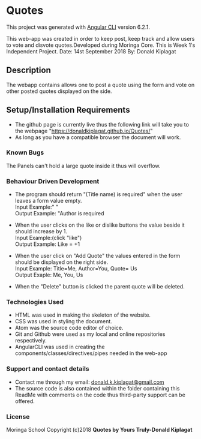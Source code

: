 # Quotes

This project was generated with [Angular CLI](https://github.com/angular/angular-cli) version 6.2.1.

This web-app was created in order to keep post, keep track and allow users to vote and disvote quotes.Developed during Moringa Core. This is Week 1's Independent Project.
Date: 14st September 2018
By: Donald Kiplagat

## Description
The webapp contains allows one to post a quote using the form and vote on other posted quotes displayed on the side.

## Setup/Installation Requirements
* The github page is currently live thus the following link will take you to the webpage "https://donaldkiplagat.github.io/Quotes/"
* As long as you have a compatible browser the document will work.

### Known Bugs
The Panels can't hold a large quote inside it thus will overflow.

### Behaviour Driven Development
* The program should return "(Title name) is required" when the user leaves a form value empty.<br> 
Input Example:" "<br>
Output Example: "Author is required

* When the user clicks on the like or dislike buttons the value beside it should increase by 1.<br>
Input Example:(click "like")<br>
Output Example: Like = +1<br>

* When the user click on "Add Quote" the values entered in the form should be displayed on the right side.<br>
Input Example: Title=Me, Author=You, Quote= Us<br>
Output Exaple: Me, You, Us

* When the "Delete" button is clicked the parent quote will be deleted.

### Technologies Used
* HTML was used in making the skeleton of the website.
* CSS was used in styling the document.
* Atom was the source code editor of choice.
* Git and Github were used as my local and online repositories respectively.
* AngularCLI was used in creating the components/classes/directives/pipes needed in the web-app


### Support and contact details
* Contact me through my email: donald.k.kiplagat@gmail.com
* The source code is also contained within the folder containing this ReadMe with comments on the code thus third-party support can be offered.

### License
Moringa School
Copyright (c)2018 **Quotes by Yours Truly-Donald Kiplagat**
  
